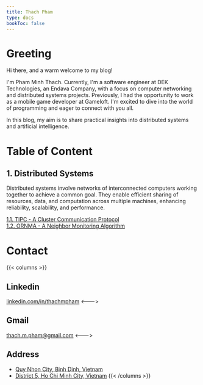 ```yaml
---
title: Thach Pham
type: docs
bookToc: false
---
```


# Greeting
Hi there, and a warm welcome to my blog!

I'm Pham Minh Thach. Currently, I'm a software engineer at DEK Technologies, an Endava Company, with a focus on computer networking and distributed systems projects. Previously, I had the opportunity to work as a mobile game developer at Gameloft. I'm excited to dive into the world of programming and eager to connect with you all.

In this blog, my aim is to share practical insights into distributed systems and artificial intelligence.


# Table of Content
## 1. Distributed Systems
Distributed systems involve networks of interconnected computers working together to achieve a common goal. They enable efficient sharing of resources, data, and computation across multiple machines, enhancing reliability, scalability, and performance.

[1.1. TIPC - A Cluster Communication Protocol](docs/tipc)  
[1.2. ORNMA - A Neighbor Monitoring Algorithm](docs/ornma)

# Contact
{{< columns >}}
## Linkedin
[linkedin.com/in/thachmpham](linkedin.com/in/thachmpham)
<--->
## Gmail
thach.m.pham@gmail.com
<--->
## Address
- [Quy Nhon City, Binh Dinh, Vietnam](https://maps.app.goo.gl/cdLbwvQD13TTh5HaA)
- [District 5, Ho Chi Minh City, Vietnam](https://maps.app.goo.gl/FuCRRKNhEwFvZN529)
{{< /columns >}}

